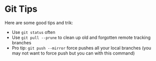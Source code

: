 # Git Tips

Here are some good tips and trik:

- Use `git status` often
- Use `git pull --prune` to clean up old and forgotten remote tracking branches
- Pro tip: `git push --mirror` force pushes all your local branches (you may not want to force push but you can with this command)
